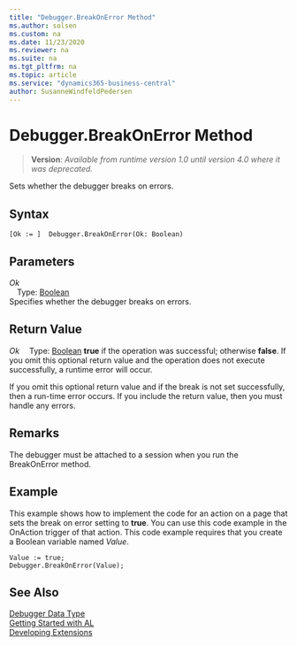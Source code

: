 ```yaml
---
title: "Debugger.BreakOnError Method"
ms.author: solsen
ms.custom: na
ms.date: 11/23/2020
ms.reviewer: na
ms.suite: na
ms.tgt_pltfrm: na
ms.topic: article
ms.service: "dynamics365-business-central"
author: SusanneWindfeldPedersen
---
```

[//]: # (START>DO_NOT_EDIT)
[//]: # (IMPORTANT:Do not edit any of the content between here and the END>DO_NOT_EDIT.)
[//]: # (Any modifications should be made in the .xml files in the ModernDev repo.)
# Debugger.BreakOnError Method
> **Version**: _Available from runtime version 1.0 until version 4.0 where it was deprecated._

Sets whether the debugger breaks on errors.


## Syntax
```
[Ok := ]  Debugger.BreakOnError(Ok: Boolean)
```
## Parameters
*Ok*  
&emsp;Type: [Boolean](../boolean/boolean-data-type.md)  
Specifies whether the debugger breaks on errors.  


## Return Value
*Ok*
&emsp;Type: [Boolean](../boolean/boolean-data-type.md)
**true** if the operation was successful; otherwise **false**.   If you omit this optional return value and the operation does not execute successfully, a runtime error will occur.  


[//]: # (IMPORTANT: END>DO_NOT_EDIT)

If you omit this optional return value and if the break is not set successfully, then a run-time error occurs. If you include the return value, then you must handle any errors.  
  
## Remarks

The debugger must be attached to a session when you run the BreakOnError method.  
  
## Example

This example shows how to implement the code for an action on a page that sets the break on error setting to **true**. You can use this code example in the OnAction trigger of that action. This code example requires that you create a Boolean variable named *Value*.  
  
```al
Value := true;  
Debugger.BreakOnError(Value);  
```  

## See Also
[Debugger Data Type](debugger-data-type.md)  
[Getting Started with AL](../../devenv-get-started.md)  
[Developing Extensions](../../devenv-dev-overview.md)